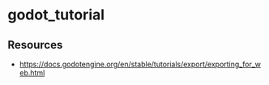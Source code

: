 # godot_tutorial



## Resources

- https://docs.godotengine.org/en/stable/tutorials/export/exporting_for_web.html
  
